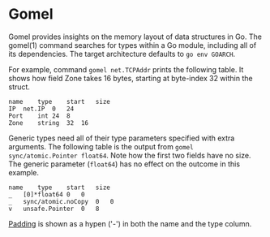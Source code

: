 # Gomel

Gomel provides insights on the memory layout of data structures in Go. The
gomel(1) command searches for types within a Go module, including all of its
dependencies. The target architecture defaults to `go env GOARCH`.

For example, command `gomel net.TCPAddr` prints the following table. It shows
how field Zone takes 16 bytes, starting at byte-index 32 within the struct.

```
name	type	start	size
IP	net.IP	0	24
Port	int	24	8
Zone	string	32	16
```

Generic types need all of their type parameters specified with extra arguments.
The following table is the output from `gomel sync/atomic.Pointer float64`. Note
how the first two fields have no size. The generic parameter (`float64`) has no
effect on the outcome in this example.

```
name	type	start	size
_	[0]*float64	0	0
_	sync/atomic.noCopy	0	0
v	unsafe.Pointer	0	8
```

[Padding](https://en.wikipedia.org/wiki/Data_structure_alignment#Data_structure_padding)
is shown as a hypen ('-') in both the name and the type column.
